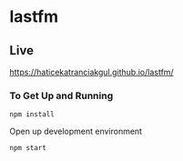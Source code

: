 # lastfm

## Live 
https://haticekatranciakgul.github.io/lastfm/

<h3>To Get Up and Running</h3>

```
npm install
```
Open up development environment

```
npm start
```
